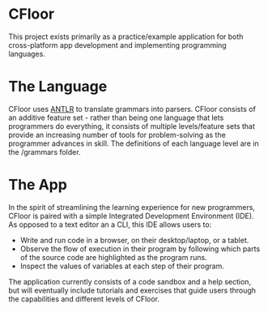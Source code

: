 # CFloor

This project exists primarily as a practice/example application for both cross-platform app development and implementing programming languages. 

# The Language

CFloor uses [ANTLR](https://www.antlr.org/) to translate grammars into parsers. CFloor consists of an additive feature set - rather than being one language that lets programmers do everything, it consists of multiple levels/feature sets that provide an increasing number of tools for problem-solving as the programmer advances in skill. The definitions of each language level are in the /grammars folder.

# The App

In the spirit of streamlining the learning experience for new programmers, CFloor is paired with a simple Integrated Development Environment (IDE). As opposed to a text editor an a CLI, this IDE allows users to:
* Write and run code in a browser, on their desktop/laptop, or a tablet.
* Observe the flow of execution in their program by following which parts of the source code are highlighted as the program runs.
* Inspect the values of variables at each step of their program.

The application currently consists of a code sandbox and a help section, but will eventually include tutorials and exercises that guide users through the capabilities and different levels of CFloor.
